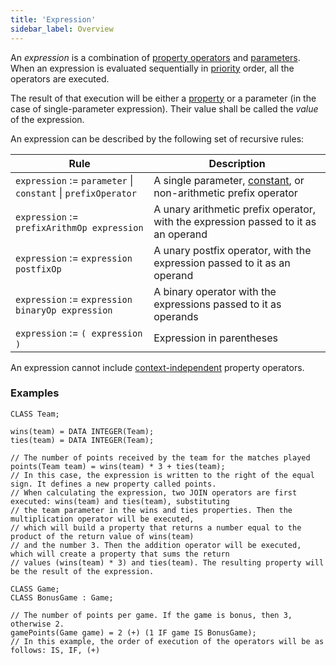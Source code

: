 ```yaml
---
title: 'Expression'
sidebar_label: Overview
---
```


An *expression* is a combination of [property operators](Property_operators.md) and [parameters](Properties.md). When an expression is evaluated sequentially in [priority](Operator_priority.md) order, all the operators are executed.

The result of that execution will be either a [property](Properties.md) or a parameter (in the case of single-parameter expression). Their value shall be called the *value* of the expression.

An expression can be described by the following set of recursive rules:

|Rule|Description|
|---|---|
|`expression` := `parameter` \| `constant` \| `prefixOperator`|A single parameter, [constant](Constant.md), or non-arithmetic prefix operator|
|`expression` := `prefixArithmOp expression`|A unary arithmetic prefix operator, with the expression passed to it as an operand|
|`expression` := `expression postfixOp`|A unary postfix operator, with the expression passed to it as an operand|
|`expression` := `expression binaryOp expression`|A binary operator with the expressions passed to it as operands|
|`expression` := `( expression )`|Expression in parentheses|

An expression cannot include [context-independent](Property_operators.md#contextindependent) property operators.

### Examples

```lsf
CLASS Team;

wins(team) = DATA INTEGER(Team);
ties(team) = DATA INTEGER(Team);

// The number of points received by the team for the matches played
points(Team team) = wins(team) * 3 + ties(team); 
// In this case, the expression is written to the right of the equal sign. It defines a new property called points.
// When calculating the expression, two JOIN operators are first executed: wins(team) and ties(team), substituting 
// the team parameter in the wins and ties properties. Then the multiplication operator will be executed, 
// which will build a property that returns a number equal to the product of the return value of wins(team) 
// and the number 3. Then the addition operator will be executed, which will create a property that sums the return
// values (wins(team) * 3) and ties(team). The resulting property will be the result of the expression.

CLASS Game;
CLASS BonusGame : Game;

// The number of points per game. If the game is bonus, then 3, otherwise 2.
gamePoints(Game game) = 2 (+) (1 IF game IS BonusGame); 
// In this example, the order of execution of the operators will be as follows: IS, IF, (+)
```

